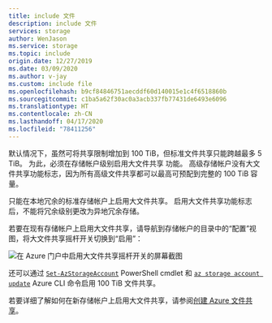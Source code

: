 ```yaml
---
title: include 文件
description: include 文件
services: storage
author: WenJason
ms.service: storage
ms.topic: include
origin.date: 12/27/2019
ms.date: 03/09/2020
ms.author: v-jay
ms.custom: include file
ms.openlocfilehash: b9cf84846751aecddf60d140015e1c4f6518860b
ms.sourcegitcommit: c1ba5a62f30ac0a3acb337fb77431de6493e6096
ms.translationtype: HT
ms.contentlocale: zh-CN
ms.lasthandoff: 04/17/2020
ms.locfileid: "78411256"
---
```

默认情况下，虽然可将共享限制增加到 100 TiB，但标准文件共享只能跨越最多 5 TiB。 为此，必须在存储帐户级别启用大文件共享  功能。 高级存储帐户没有大文件共享功能标志，因为所有高级文件共享都可以最高可预配到完整的 100 TiB 容量。

只能在本地冗余的标准存储帐户上启用大文件共享。 启用大文件共享功能标志后，不能将冗余级别更改为异地冗余存储。

若要在现有存储帐户上启用大文件共享，请导航到存储帐户的目录中的“配置”视图，将大文件共享摇杆开关切换到“启用”： 

![在 Azure 门户中启用大文件共享摇杆开关的屏幕截图](media/storage-files-tiers-enable-large-shares/enable-lfs-0.png)

还可以通过 [`Set-AzStorageAccount`](https://docs.microsoft.com/powershell/module/az.storage/set-azstorageaccount) PowerShell cmdlet 和 [`az storage account update`](/cli/storage/account#az-storage-account-update) Azure CLI 命令启用 100 TiB 文件共享。

若要详细了解如何在新存储帐户上启用大文件共享，请参阅[创建 Azure 文件共享](../articles/storage/files/storage-how-to-create-file-share.md)。